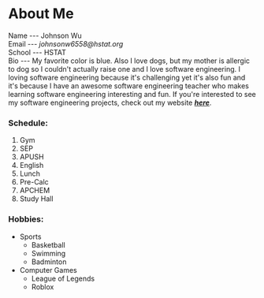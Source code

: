 # About Me  
Name --- Johnson Wu  
Email --- _johnsonw6558@hstat.org_  
School --- HSTAT  
Bio --- My favorite color is blue. Also I love dogs, but my mother is allergic to dog so I couldn't actually raise one and I love software engineering. I loving software engineering because it's challenging yet it's also fun and it's because I have an awesome software engineering teacher who makes learning software engineering interesting and fun. If you're interested to see my software engineering projects, check out my website [**_here_**](https://sites.google.com/a/hstat.org/johnsonw6558sep11/home).  
### Schedule: 
1. Gym 
2. SEP
2. APUSH
3. English
4. Lunch
5. Pre-Calc
6. APCHEM 
7. Study Hall
### Hobbies:
* Sports
  * Basketball
  * Swimming
  * Badminton
* Computer Games
  * League of Legends
  * Roblox

